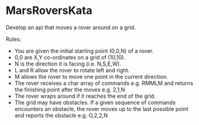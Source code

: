 # MarsRoversKata
Develop an api that moves a rover around on a grid.

Rules:

* You are given the initial starting point (0,0,N) of a rover.
* 0,0 are X,Y co-ordinates on a grid of (10,10).
* N is the direction it is facing (i.e. N,S,E,W).
* L and R allow the rover to rotate left and right.
* M allows the rover to move one point in the current direction.
* The rover receives a char array of commands e.g. RMMLM and returns the finishing point after the moves e.g. 2,1,N
* The rover wraps around if it reaches the end of the grid.
* The grid may have obstacles. If a given sequence of commands encounters an obstacle, the rover moves up to the last possible point and reports the obstacle e.g. O,2,2,N
